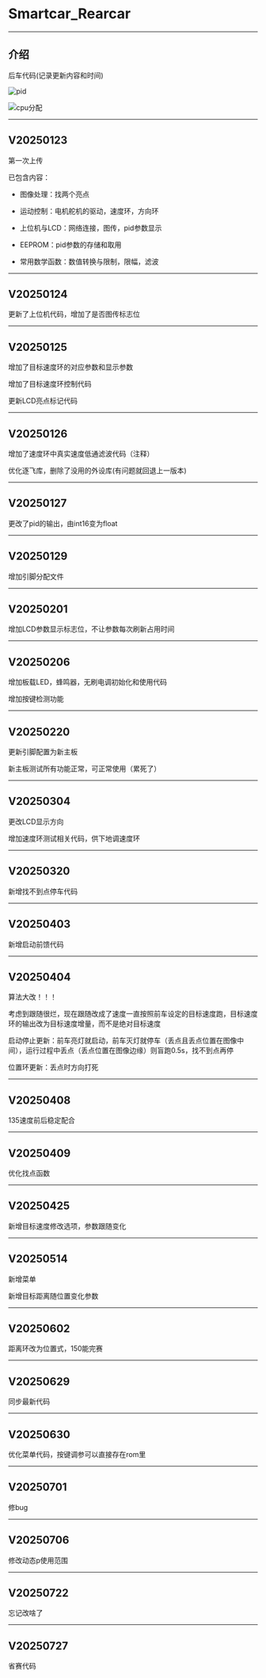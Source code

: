 # Smartcar_Rearcar

---

## 介绍

后车代码(记录更新内容和时间)

![pid](\\Readme_Image\\后车pid.jpg)

![cpu分配](\\Readme_Image\\后车cpu分配.jpg)

---

## V20250123

第一次上传

已包含内容：

- 图像处理：找两个亮点

- 运动控制：电机舵机的驱动，速度环，方向环

- 上位机与LCD：网络连接，图传，pid参数显示

- EEPROM：pid参数的存储和取用

- 常用数学函数：数值转换与限制，限幅，滤波

---

## V20250124

更新了上位机代码，增加了是否图传标志位

---

## V20250125

增加了目标速度环的对应参数和显示参数

增加了目标速度环控制代码

更新LCD亮点标记代码

---

## V20250126

增加了速度环中真实速度低通滤波代码（注释）

优化逐飞库，删除了没用的外设库(有问题就回退上一版本)

---

## V20250127

更改了pid的输出，由int16变为float

---

## V20250129

增加引脚分配文件

---

## V20250201

增加LCD参数显示标志位，不让参数每次刷新占用时间

---

## V20250206

增加板载LED，蜂鸣器，无刷电调初始化和使用代码

增加按键检测功能

---

## V20250220

更新引脚配置为新主板

新主板测试所有功能正常，可正常使用（累死了）

---

## V20250304

更改LCD显示方向

增加速度环测试相关代码，供下地调速度环

---

## V20250320

新增找不到点停车代码

---

## V20250403

新增启动前馈代码

---

## V20250404

算法大改！！！

考虑到跟随很烂，现在跟随改成了速度一直按照前车设定的目标速度跑，目标速度环的输出改为目标速度增量，而不是绝对目标速度

启动停止更新：前车亮灯就启动，前车灭灯就停车（丢点且丢点位置在图像中间），运行过程中丢点（丢点位置在图像边缘）则盲跑0.5s，找不到点再停

位置环更新：丢点时方向打死

---

## V20250408

135速度前后稳定配合

---

## V20250409

优化找点函数

---

## V20250425

新增目标速度修改选项，参数跟随变化

---

## V20250514

新增菜单

新增目标距离随位置变化参数

---

## V20250602

距离环改为位置式，150能完赛

---

## V20250629

同步最新代码

---

## V20250630

优化菜单代码，按键调参可以直接存在rom里

---

## V20250701

修bug

---

## V20250706

修改动态p使用范围

---

## V20250722

忘记改啥了

---

## V20250727

省赛代码
